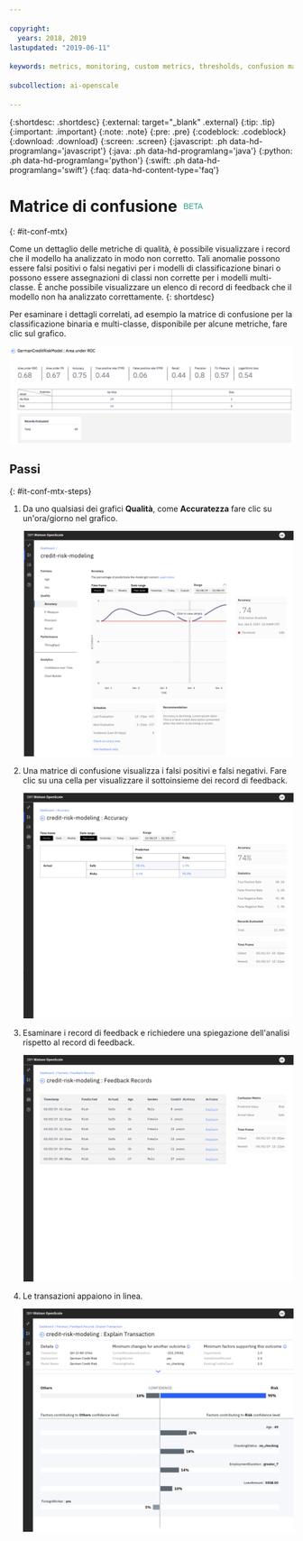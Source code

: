```yaml
---

copyright:
  years: 2018, 2019
lastupdated: "2019-06-11"

keywords: metrics, monitoring, custom metrics, thresholds, confusion matrix

subcollection: ai-openscale

---
```


{:shortdesc: .shortdesc}
{:external: target="_blank" .external}
{:tip: .tip}
{:important: .important}
{:note: .note}
{:pre: .pre}
{:codeblock: .codeblock}
{:download: .download}
{:screen: .screen}
{:javascript: .ph data-hd-programlang='javascript'}
{:java: .ph data-hd-programlang='java'}
{:python: .ph data-hd-programlang='python'}
{:swift: .ph data-hd-programlang='swift'}
{:faq: data-hd-content-type='faq'}

# Matrice di confusione ![tag beta](images/beta.png)
{: #it-conf-mtx}

Come un dettaglio delle metriche di qualità, è possibile visualizzare i record che il modello ha analizzato in modo non corretto. Tali anomalie possono essere falsi positivi o falsi negativi per i modelli di classificazione binari o possono essere assegnazioni di classi non corrette per i modelli multi-classe. È anche possibile visualizzare un elenco di record di feedback che il modello non ha analizzato correttamente.
{: shortdesc}

Per esaminare i dettagli correlati, ad esempio la matrice di confusione per la classificazione binaria e multi-classe, disponibile per alcune metriche, fare clic sul grafico.

![tabella dei dettagli delle metriche di qualità](images/quality_metrics_002.png)

## Passi
{: #it-conf-mtx-steps}

1. Da uno qualsiasi dei grafici **Qualità**, come **Accuratezza** fare clic su un'ora/giorno nel grafico.
    
    ![Elenco transazioni distorte](images/Confusion_Matrix_040819.004.png)

1. Una matrice di confusione visualizza i falsi positivi e falsi negativi. Fare clic su una cella per visualizzare il sottoinsieme dei record di feedback.

    ![Elenco transazioni distorte](images/Confusion_Matrix_040819.005.png)

1. Esaminare i record di feedback e richiedere una spiegazione dell'analisi rispetto al record di feedback.

    ![Elenco transazioni distorte](images/Confusion_Matrix_040819.006.png)

1. Le transazioni appaiono in linea.

    ![Elenco transazioni distorte](images/Confusion_Matrix_040819.007.png)


